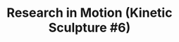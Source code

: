 ---
inv_num: 2011-010
add_credit:
url: 2011-010-research-in-motion-kinetic-sculpture-6
title: 'Research in Motion (Kinetic Sculpture #6)'
year: '2011'
display_year: '2011'
medium: Modified silver dancing stands
dims:
pitch: "​10 Dancing stands modded to run at the same speed."
ps:
live_url:
youtube:
related_code:
subheading:
download:
commission: 'Comissioned by Whitney Museum of American Art, New York, for Cory Arcangel:
  Pro Tools'
related:
layout: things-i-made
---